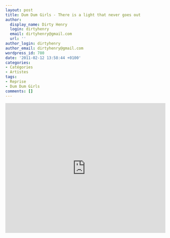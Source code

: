 ```yaml
---
layout: post
title: Dum Dum Girls - There is a light that never goes out
author:
  display_name: Dirty Henry
  login: dirtyhenry
  email: dirtyhenry@gmail.com
  url: ''
author_login: dirtyhenry
author_email: dirtyhenry@gmail.com
wordpress_id: 780
date: '2011-02-12 13:58:44 +0100'
categories:
- Catégories
- Artistes
tags:
- Reprise
- Dum Dum Girls
comments: []
---
```

<iframe title="YouTube video player" width="500" height="405" src="http://www.youtube.com/embed/2Tr96WtT3uY?rel=0" frameborder="0" allowfullscreen></iframe>
